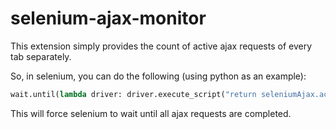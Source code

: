# selenium-ajax-monitor

This extension simply provides the count of active ajax requests of every tab separately.

So, in selenium, you can do the following (using python as an example):

```python
wait.until(lambda driver: driver.execute_script("return seleniumAjax.active === 0"))
```

This will force selenium to wait until all ajax requests are completed.
